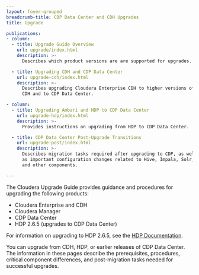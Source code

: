 ```yaml
---
layout: foyer-grouped
breadcrumb-title: CDP Data Center and CDH Upgrades
title: Upgrade

publications:
- column:
  - title: Upgrade Guide Overview
    url: upgrade/index.html
    description: >-
      Describes which product versions are are supported for upgrades.

  - title: Upgrading CDH and CDP Data Center
    url: upgrade-cdh/index.html
    description: >-
      Describes upgrading Cloudera Enterprise CDH to higher versions of
      CDH and to CDP Data Center.

- column:
  - title: Upgrading Ambari and HDP to CDP Data Center
    url: upgrade-hdp/index.html
    description: >-
      Provides instructions on upgrading from HDP to CDP Data Center.

  - title: CDP Data Center Post-Upgrade Transitions
    url: upgrade-post/index.html
    description: >-
      Describes migration tasks required after upgrading to CDP, as well
      as important configuration changes related to Hive, Impala, Solr,
      and other components.

---
```


The Cloudera Upgrade Guide provides guidance and procedures for
upgrading the following products:

- Cloudera Enterprise and CDH
- Cloudera Manager
- CDP Data Center
- HDP 2.6.5 (upgrades to CDP Data Center)

For information on upgrading to HDP 2.6.5, see the
[HDP Documentation](/HDPDocuments/HDP2/HDP-2.6.5/index.html).

You can upgrade from CDH, HDP, or earlier releases of CDP Data Center.
The information in these pages describe the prerequisites, procedures,
critical component differences, and post-migration tasks needed for
successful upgrades.
